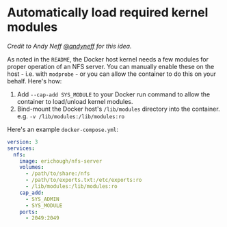 # Automatically load required kernel modules

*Credit to Andy Neff [@andyneff](https://github.com/andyneff) for this idea.*

As noted in the `README`, the Docker host kernel needs a few modules for proper operation of an NFS server. You can manually enable these on the host - i.e. with `modprobe` - or you can allow the container to do this on your behalf. Here's how:

1. Add `--cap-add SYS_MODULE` to your Docker run command to allow the container to load/unload kernel modules.
1. Bind-mount the Docker host's `/lib/modules` directory into the container. e.g. `-v /lib/modules:/lib/modules:ro`

Here's an example `docker-compose.yml`:

   ```YAML
   version: 3
   services:
     nfs:
       image: erichough/nfs-server
       volumes:
         - /path/to/share:/nfs
         - /path/to/exports.txt:/etc/exports:ro
         - /lib/modules:/lib/modules:ro
       cap_add:
         - SYS_ADMIN
         - SYS_MODULE
       ports:
         - 2049:2049
   ```